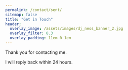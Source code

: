 ```yaml
---
permalink: /contact/sent/
sitemap: false
title: "Get in Touch"
header:
  overlay_image: /assets/images/dj_neos_banner_2.jpg
  overlay_filter: 0.3
  overlay_padding: 11em 0 1em
---
```


Thank you for contacting me.

I will reply back within 24 hours.

